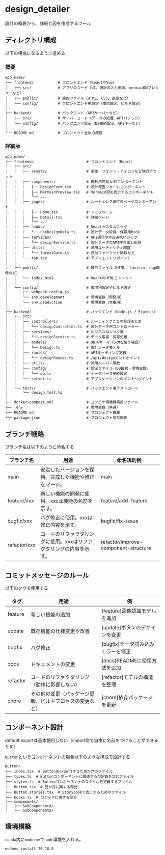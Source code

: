 # design_detailer
設計の概要から、詳細と図を作成するツール


## ディレクトリ構成
以下の構成になるように進める

### 概要
```
app_name/
├── frontend/           # フロントエンド（ReactやVue）
│   ├── src/            # アプリのコード（UI、設計の入力画面、mermaid図プレビューなど）
│   ├── public/         # 静的ファイル（HTML, CSS, 画像など）
│   └── config/         # フロントエンド用設定（環境設定、ビルド設定）
│
├── backend/            # バックエンド（APIサーバーなど）
│   ├── src/            # サーバーコード（データの処理、APIロジック）
│   └── config/         # バックエンド設定（DB接続設定、APIキーなど）
│
└── README.md           # プロジェクト全体の概要
```

### 詳細版
```
app_name/
├── frontend/                        # フロントエンド（React）
│   ├── src/
│   │   ├── assets/                  # 画像・フォント・アイコンなど静的アセット
│   │   ├── components/              # 再利用可能なUIコンポーネント
│   │   │   ├── DesignForm.tsx       # 設計概要フォームコンポーネント
│   │   │   ├── MermaidPreview.tsx   # mermaid図を表示するコンポーネント
│   │   │   └── ...
│   │   ├── pages/                   # ルーティング単位のページコンポーネント
│   │   │   ├── Home.tsx             # トップページ
│   │   │   ├── Detail.tsx           # 詳細ページ
│   │   │   └── ...
│   │   ├── hooks/                   # Reactカスタムフック
│   │   │   └── useDesignData.ts     # 設計データ取得・保存用hook
│   │   ├── services/                # API通信や外部連携ロジック
│   │   │   └── designService.ts     # 設計データのAPI呼び出し処理
│   │   ├── utils/                   # 汎用ユーティリティ関数
│   │   │   └── formatDate.ts        # 日付フォーマット関数など
│   │   └── App.tsx                  # アプリエントリポイント
│   │
│   ├── public/                      # 静的ファイル（HTML, favicon, ogp画像など）
│   │   └── index.html               # ReactのHTMLエントリー
│   │
│   └── config/                      # 環境別設定やビルド設定
│       ├── webpack.config.js
│       └── env.development          # 環境変数（開発用）
│       └── env.production           # 環境変数（本番用）
│
├── backend/                         # バックエンド（Node.js / Express）
│   ├── src/
│   │   ├── controllers/             # ルーティングごとの処理まとめ
│   │   │   └── designController.ts  # 設計データ用コントローラー
│   │   ├── services/                # ビジネスロジック層
│   │   │   └── designService.ts     # データ取得・保存処理
│   │   ├── models/                  # DBスキーマ（ORMを使う場合）
│   │   │   └── Design.ts            # 設計データモデル
│   │   ├── routes/                  # APIルーティング定義
│   │   │   └── designRoutes.ts      # /api/designエンドポイント
│   │   ├── utils/                   # 汎用ヘルパー関数
│   │   ├── config/                  # 設定ファイル（DB接続・環境変数）
│   │   │   └── db.ts                # データベース接続設定
│   │   └── server.ts                # アプリケーションのエントリポイント
│   │
│   └── tests/                       # バックエンド用テストコード
│       └── design.test.ts
│
├── docker-compose.yml               # コンテナ環境構築用ファイル
├── .env                             # 環境変数（共通）
├── README.md                        # プロジェクト概要
└── package.json                     # プロジェクト依存関係

```

## ブランチ戦略
ブランチ名は以下のように命名する

| ブランチ名 | 用途 | 命名規則例 |
|------------------|----------------------------------------------------------------------|---------------------|
| main | 安定したバージョンを保持。完成した機能や修正をマージ。 | main |
| feature/xxx | 新しい機能の開発に使用。xxxは機能の名前を示す。 | feature/add-feature |
| bugfix/xxx | バグ修正に使用。xxxは修正内容を示す。 | bugfix/fix-issue |
| refactor/xxx | コードのリファクタリングに使用。xxxはリファクタリングの内容を示す。 | refactor/improve-component-structure |

## コミットメッセージのルール
以下のタグを使用する

| タグ | 用途 | 例 |
|--------|----------------------------------|------------------------------------|
| feature | 新しい機能の追加 | [feature]画像認識モデルを追加 |
| update | 既存機能の仕様変更や改善 | [update]ボタンのデザインを変更 |
| bugfix | バグ修正 | [bugfix]データ読み込みエラーを修正 |
| docs | ドキュメントの変更 | [docs]READMEに使用方法を追加 |
| refactor | コードのリファクタリング（動作に影響しない） | [refactor]モデルの構造を整理 |
| chore | その他の変更（パッケージ更新、ビルドプロセスの変更など） | [chore]依存パッケージを更新 |

## コンポーネント設計
default exportは基本使用しない（import側で自由に名前をつけることができるため）

`Button`というコンポーネントの場合以下のような構成で設計する
```
Button/
├── index.tsx  # Buttonをexportするためだけのファイル
├── types.ts  # Buttonコンポーネントに関連する型定義を含むファイル
├── styles.ts  # Buttonコンポーネントのスタイルを定義するファイル
├── Button.tsx  # 見た目に関する部分
├── Button.stories.tsx  # Storybookで表示するためのファイル
├── hooks.ts  # ロジックに関する部分
|── components/
│   ├── SubComponentA/
│   ├── SubComponentB/
```

## 環境構築
`conda`内に`nodeenv`で`node`環境を入れる。

```
nodenv install 20.18.0
```